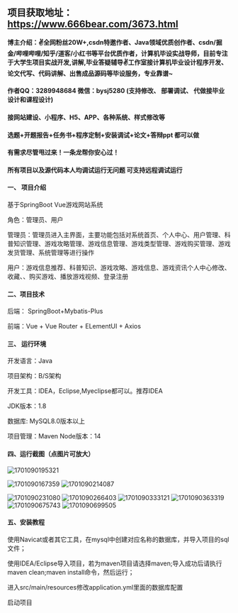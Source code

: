 

## 项目获取地址：https://www.666bear.com/3673.html

**博主介绍：✌全网粉丝20W+,csdn特邀作者、Java领域优质创作者、csdn/掘金/哔哩哔哩/知乎/道客/小红书等平台优质作者，计算机毕设实战导师，目前专注于大学生项目实战开发,讲解,毕业答疑辅导✌工作室接计算机毕业设计程序开发、论文代写、代码讲解、出售成品源码等毕设服务，专业靠谱~**

#### 作者QQ：3289948684 微信：bysj5280 (支持修改、 部署调试、 代做接毕业设计和课程设计)

#### 接网站建设、小程序、H5、APP、各种系统、样式修改等

#### 选题+开题报告+任务书+程序定制+安装调试+论文+答辩ppt 都可以做

#### 有需求尽管甩过来！一条龙帮你安心过！

#### 所有项目以及源代码本人均调试运行无问题 可支持远程调试运行

#### 一、 项目介绍
基于SpringBoot Vue游戏网站系统

角色：管理员、用户

管理员：管理员进入主界面，主要功能包括对系统首页、个人中心、用户管理、科普知识管理、游戏攻略管理、游戏信息管理、游戏类型管理、游戏购买管理、游戏发货管理、系统管理等进行操作

用户：游戏信息推荐、科普知识、游戏攻略、游戏信息、游戏资讯个人中心修改、收藏、、购买游戏、播放游戏视频、登录注册

#### 二、项目技术
后端： SpringBoot+Mybatis-Plus

前端：Vue + Vue Router + ELementUI + Axios

#### 三、 运行环境
开发语言：Java

项目架构：B/S架构

开发工具：IDEA，Eclipse,Myeclipse都可以。推荐IDEA

JDK版本：1.8

数据库: MySQL8.0版本以上

项目管理：Maven
Node版本：14
#### 四、运行截图（点图片可放大）
![1701090195321](https://github.com/666bears/game/assets/143094776/244e8fcd-faf9-4ce7-88af-76b912cb1b5b)

![1701090167359](https://github.com/666bears/game/assets/143094776/e17cb32a-6df4-4d47-b93a-45c1e7513c6c)
![1701090214087](https://github.com/666bears/game/assets/143094776/5ae35248-8cb7-456e-8b28-04fbd35f209e)

![1701090231080](https://github.com/666bears/game/assets/143094776/961aa646-68ce-469d-9a27-f834571505ec)
![1701090266403](https://github.com/666bears/game/assets/143094776/4460c2fa-2dbf-46ef-858f-56dfef0bd8c0)
![1701090333121](https://github.com/666bears/game/assets/143094776/02fcdfdc-6c46-4c62-be62-41276eebfea9)
![1701090363319](https://github.com/666bears/game/assets/143094776/05325574-28fd-4562-a0de-8b5de18e29b7)
![1701090675743](https://github.com/666bears/game/assets/143094776/2283d446-b490-42cf-b70e-0f9902faaffe)
![1701090699505](https://github.com/666bears/game/assets/143094776/8bdf8a16-2e0b-4641-9255-088ae796b89d)


#### 五、安装教程
使用Navicat或者其它工具，在mysql中创建对应名称的数据库，并导入项目的sql文件；

使用IDEA/Eclipse导入项目，若为maven项目请选择maven;导入成功后请执行maven clean;maven install命令，然后运行；

进入src/main/resources修改application.yml里面的数据库配置

启动项目













